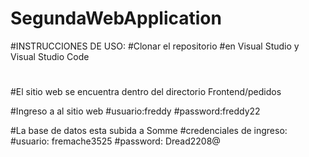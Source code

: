 # SegundaWebApplication
#INSTRUCCIONES DE USO:
#Clonar el repositorio 
#en Visual Studio y Visual Studio Code
#
#El sitio web se encuentra dentro del directorio Frontend/pedidos

#Ingreso a al sitio web
#usuario:freddy
#password:freddy22


#La base de datos esta subida a Somme
#credenciales de ingreso:
#usuario: fremache3525
#password: Dread2208@

